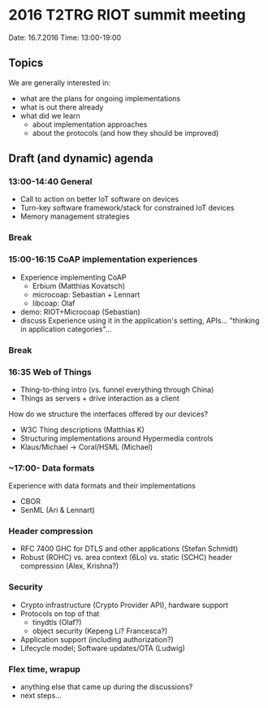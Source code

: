 # 2016 T2TRG RIOT summit meeting

Date: 16.7.2016
Time: 13:00-19:00

## Topics
We are generally interested in:

- what are the plans for ongoing implementations
- what is out there already
- what did we learn
    - about implementation approaches
    - about the protocols (and how they should be improved)

## Draft (and dynamic) agenda 

### 13:00-14:40 General

- Call to action on better IoT software on devices
- Turn-key software framework/stack for constrained IoT devices
- Memory management strategies

### Break

### 15:00-16:15 CoAP implementation experiences

- Experience implementing CoAP
   - Erbium (Matthias Kovatsch)
   - microcoap: Sebastian + Lennart
   - libcoap: Olaf
- demo: RIOT+Microcoap (Sebastian)
- discuss Experience using it in the application's setting, APIs... "thinking in application categories"...

### Break

### 16:35 Web of Things

- Thing-to-thing intro (vs. funnel everything through China)
- Things as servers + drive interaction as a client

How do we structure the interfaces offered by our devices?

- W3C Thing descriptions (Matthias K) 
- Structuring implementations around Hypermedia controls
- Klaus/Michael -> Coral/HSML (Michael)


### ~17:00- Data formats

Experience with data formats and their implementations

- CBOR
- SenML (Ari & Lennart)

### Header compression

- RFC 7400 GHC for DTLS and other applications (Stefan Schmidt)
- Robust (ROHC) vs. area context (6Lo) vs. static (SCHC) header
  compression (Alex, Krishna?)

### Security

- Crypto infrastructure (Crypto Provider API), hardware support
- Protocols on top of that
    - tinydtls (Olaf?)
    - object security (Kepeng Li? Francesca?)
- Application support (including authorization?)
- Lifecycle model; Software updates/OTA (Ludwig)

### Flex time, wrapup

- anything else that came up during the discussions?
- next steps...
